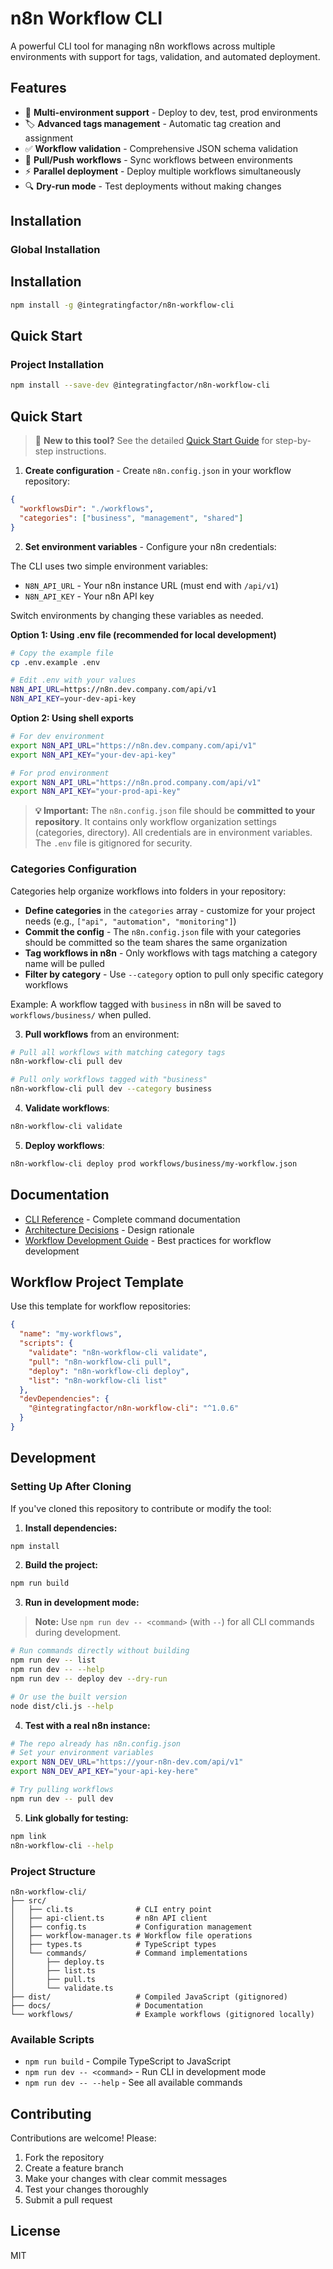 # n8n Workflow CLI

A powerful CLI tool for managing n8n workflows across multiple environments with support for tags, validation, and automated deployment.

## Features

- 🚀 **Multi-environment support** - Deploy to dev, test, prod environments
- 🏷️ **Advanced tags management** - Automatic tag creation and assignment
- ✅ **Workflow validation** - Comprehensive JSON schema validation
- 🔄 **Pull/Push workflows** - Sync workflows between environments
- ⚡ **Parallel deployment** - Deploy multiple workflows simultaneously
- 🔍 **Dry-run mode** - Test deployments without making changes

## Installation

### Global Installation
## Installation

```bash
npm install -g @integratingfactor/n8n-workflow-cli
```

## Quick Start

### Project Installation
```bash
npm install --save-dev @integratingfactor/n8n-workflow-cli
```

## Quick Start

> 📖 **New to this tool?** See the detailed [Quick Start Guide](QUICKSTART.md) for step-by-step instructions.

1. **Create configuration** - Create `n8n.config.json` in your workflow repository:
```json
{
  "workflowsDir": "./workflows",
  "categories": ["business", "management", "shared"]
}
```

2. **Set environment variables** - Configure your n8n credentials:

The CLI uses two simple environment variables:
- `N8N_API_URL` - Your n8n instance URL (must end with `/api/v1`)
- `N8N_API_KEY` - Your n8n API key

Switch environments by changing these variables as needed.

**Option 1: Using .env file (recommended for local development)**
```bash
# Copy the example file
cp .env.example .env

# Edit .env with your values
N8N_API_URL=https://n8n.dev.company.com/api/v1
N8N_API_KEY=your-dev-api-key
```

**Option 2: Using shell exports**
```bash
# For dev environment
export N8N_API_URL="https://n8n.dev.company.com/api/v1"
export N8N_API_KEY="your-dev-api-key"

# For prod environment
export N8N_API_URL="https://n8n.prod.company.com/api/v1"
export N8N_API_KEY="your-prod-api-key"
```

> **💡 Important:** The `n8n.config.json` file should be **committed to your repository**. It contains only workflow organization settings (categories, directory). All credentials are in environment variables. The `.env` file is gitignored for security.

### Categories Configuration

Categories help organize workflows into folders in your repository:

- **Define categories** in the `categories` array - customize for your project needs (e.g., `["api", "automation", "monitoring"]`)
- **Commit the config** - The `n8n.config.json` file with your categories should be committed so the team shares the same organization
- **Tag workflows in n8n** - Only workflows with tags matching a category name will be pulled
- **Filter by category** - Use `--category` option to pull only specific category workflows

Example: A workflow tagged with `business` in n8n will be saved to `workflows/business/` when pulled.

3. **Pull workflows** from an environment:
```bash
# Pull all workflows with matching category tags
n8n-workflow-cli pull dev

# Pull only workflows tagged with "business"
n8n-workflow-cli pull dev --category business
```

4. **Validate workflows**:
```bash
n8n-workflow-cli validate
```

5. **Deploy workflows**:
```bash
n8n-workflow-cli deploy prod workflows/business/my-workflow.json
```

## Documentation

- [CLI Reference](docs/cli-reference.md) - Complete command documentation
- [Architecture Decisions](docs/architecture-decisions.md) - Design rationale
- [Workflow Development Guide](docs/workflow-development.md) - Best practices for workflow development

## Workflow Project Template

Use this template for workflow repositories:

```json
{
  "name": "my-workflows",
  "scripts": {
    "validate": "n8n-workflow-cli validate",
    "pull": "n8n-workflow-cli pull",
    "deploy": "n8n-workflow-cli deploy",
    "list": "n8n-workflow-cli list"
  },
  "devDependencies": {
    "@integratingfactor/n8n-workflow-cli": "^1.0.6"
  }
}
```

## Development

### Setting Up After Cloning

If you've cloned this repository to contribute or modify the tool:

1. **Install dependencies:**
```bash
npm install
```

2. **Build the project:**
```bash
npm run build
```

3. **Run in development mode:**

> **Note:** Use `npm run dev -- <command>` (with `--`) for all CLI commands during development.

```bash
# Run commands directly without building
npm run dev -- list
npm run dev -- --help
npm run dev -- deploy dev --dry-run

# Or use the built version
node dist/cli.js --help
```

4. **Test with a real n8n instance:**
```bash
# The repo already has n8n.config.json
# Set your environment variables
export N8N_DEV_URL="https://your-n8n-dev.com/api/v1"
export N8N_DEV_API_KEY="your-api-key-here"

# Try pulling workflows
npm run dev -- pull dev
```

5. **Link globally for testing:**
```bash
npm link
n8n-workflow-cli --help
```

### Project Structure

```
n8n-workflow-cli/
├── src/
│   ├── cli.ts              # CLI entry point
│   ├── api-client.ts       # n8n API client
│   ├── config.ts           # Configuration management
│   ├── workflow-manager.ts # Workflow file operations
│   ├── types.ts            # TypeScript types
│   └── commands/           # Command implementations
│       ├── deploy.ts
│       ├── list.ts
│       ├── pull.ts
│       └── validate.ts
├── dist/                   # Compiled JavaScript (gitignored)
├── docs/                   # Documentation
└── workflows/              # Example workflows (gitignored locally)
```

### Available Scripts

- `npm run build` - Compile TypeScript to JavaScript
- `npm run dev -- <command>` - Run CLI in development mode
- `npm run dev -- --help` - See all available commands

## Contributing

Contributions are welcome! Please:

1. Fork the repository
2. Create a feature branch
3. Make your changes with clear commit messages
4. Test your changes thoroughly
5. Submit a pull request

## License

MIT
